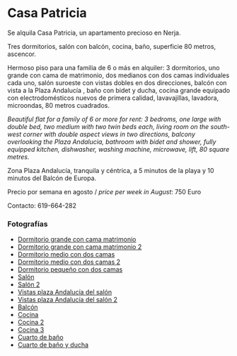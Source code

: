 # Casa Patricia

<!-- [Castillano](#castillano) &ndash; [English](#english) -->

<a name="castillano"></a>Se alquila Casa Patricia, un apartamento precioso en Nerja.

Tres dormitorios, salón con balcón, cocina, baño, superficie 80 metros, ascencor.

Hermoso piso para una familia de 6 o más en alquiler: 3 dormitorios, uno grande con cama de matrimonio, dos medianos con dos camas individuales cada uno, salón suroeste con vistas dobles en dos direcciones, balcón con vista a la Plaza Andalucía , baño con bidet y ducha, cocina grande equipado con electrodomésticos nuevos de primera calidad, lavavajillas, lavadora, microondas, 80 metros cuadrados.

<a name="english"></a><i>Beautiful flat for a family of 6 or more for rent: 3 bedroms, one large with double bed, two medium with two twin beds each, living room on the south-west corner with double aspect views in two directions, balcony overlooking the Plaza Andalucia, bathroom with bidet and shower, fully equipped kitchen, dishwasher, washing machine, microwave, lift, 80 square metres.</i>

Zona Plaza Andalucía, tranquila y céntrica, a 5 minutos de la playa y 10 minutos del Balcón de Europa.

Precio por semana en agosto / <i>price per week in August</i>: 750 Euro

Contacto: 619-664-282

<center>
  <div jtgallery="2020-08-12_nerja_paradise,dormitorio_grande_matrimonio,dormitorio_grande_matrimonio_2,dormitorio_medio_dos_camas,dormitorio_medio_dos_camas_2,dormitorio_pequeno_dos_camas,salón,salón_2,vistas_plaza_andalucia,vistas_plaza_andalucia_2,balcón_y_vistas_plaza_andalucia,cocina,cocina_2,cocina_3,cuarto_de_baño,cuarto_de_baño_ducha">
  </div>
</center>

<p></p>

### Fotografías

- [Dormitorio grande con cama matrimonio](photo/2020-08-12_nerja_paradise/dormitorio_grande_matrimonio.jpg)
- [Dormitorio grande con cama matrimonio 2](photo/2020-08-12_nerja_paradise/dormitorio_grande_matrimonio_2.jpg)
- [Dormitorio medio con dos camas](photo/2020-08-12_nerja_paradise/dormitorio_medio_dos_camas.jpg)
- [Dormitorio medio con dos camas 2](photo/2020-08-12_nerja_paradise/dormitorio_medio_dos_camas_2.jpg)
- [Dormitorio pequeño con dos camas](photo/2020-08-12_nerja_paradise/dormitorio_pequeno_dos_camas.jpg)
- [Salón](photo/2020-08-12_nerja_paradise/salón.jpg)
- [Salón 2](photo/2020-08-12_nerja_paradise/salón_2.jpg)
- [Vistas plaza Andalucía del salón](photo/2020-08-12_nerja_paradise/vistas_plaza_andalucia.jpg)
- [Vistas plaza Andalucía del salón 2](photo/2020-08-12_nerja_paradise/vistas_plaza_andalucia_2.jpg)
- [Balcón](photo/2020-08-12_nerja_paradise/balcón_y_vistas_plaza_andalucia.jpg)
- [Cocina](photo/2020-08-12_nerja_paradise/cocina.jpg)
- [Cocina 2](photo/2020-08-12_nerja_paradise/cocina_2.jpg)
- [Cocina 3](photo/2020-08-12_nerja_paradise/cocina_3.jpg)
- [Cuarto de baño](photo/2020-08-12_nerja_paradise/cuarto_de_baño.jpg)
- [Cuarto de baño y ducha](photo/2020-08-12_nerja_paradise/cuarto_de_baño_ducha.jpg)

<!-- 
<p style="font-size:60%">Copyright &#169; 2020 by <a href="https://github.com/casapatricia/casapatricia.github.io">Patricia Nerja</a></p>

https://casapatricia.github.io/photo/2020-08-12_nerja_paradise/thumb/cuarto_de_ban%CC%83o_ducha.jpg
https://github.com/casapatricia/casapatricia.github.io/blob/master/photo/2020-08-12_nerja_paradise/thumb/cuarto_de_ba%C3%B1o_ducha.jpg

http://127.0.0.1:4000/photo/2020-08-12_nerja_paradise/cuarto_de_ban%CC%83o_ducha.jpg

https://casapatricia.github.io/photo/2020-08-12_nerja_paradise/cuarto_de_ban%CC%83o_ducha.jpg

https://casapatricia.github.io/photo/2020-08-12_nerja_paradise/thumb/cuarto_de_ban%CC%83o_ducha.jpg

https://casapatricia.github.io/photo/2020-08-12_nerja_paradise/thumb/cuarto_de_ba%C3%B1o.jpg
https://github.com/casapatricia/casapatricia.github.io/blob/master/photo/2020-08-12_nerja_paradise/thumb/cuarto_de_ba%C3%B1o.jpg
-->